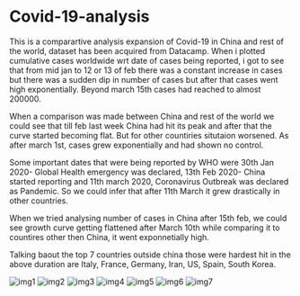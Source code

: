



# Covid-19-analysis
This is a comparartive analysis expansion of Covid-19 in China and rest of the world, dataset has been acquired from Datacamp.
When i plotted cumulative cases worldwide wrt date of cases being reported, i got to see that from mid jan to 12 or 13 of feb there was a constant increase in cases but there was a sudden dip in number of cases but after that cases went high exponentially. Beyond march 15th cases had reached to almost 200000.

When a comparison was made between China and rest of the world we could see that till feb last week China had hit its peak and after that the curve started becoming flat. But for other countiries situtaion worsened. As after march 1st, cases grew exponentially and had shown no control.

Some important dates that were being reported by WHO were 30th Jan 2020- Global Health emergency was declared, 13th Feb 2020- China started reporting and 11th march 2020, Coronavirus Outbreak was declared as Pandemic. So we could infer that after 11th March it grew drastically in other countries.

When we tried analysing number of cases in China after 15th feb, we could see growth curve getting flattened after March 10th while comparing it to countires other then China, it went exponnetially high.

Talking baout the top 7 countries outside china those were hardest hit in the above duration are Italy, France, Germany, Iran, US, Spain, South Korea.

![img1](https://user-images.githubusercontent.com/60546284/92948352-20eaab80-f451-11ea-98ae-bc69e9f52559.png)
![img2](https://user-images.githubusercontent.com/60546284/92948367-2811b980-f451-11ea-8ecf-831d5cae20a3.png)
![img3](https://user-images.githubusercontent.com/60546284/92948374-2cd66d80-f451-11ea-8a6a-dd435d4871ab.png)
![img4](https://user-images.githubusercontent.com/60546284/92948383-3069f480-f451-11ea-9ddf-e8370ffad51a.png)
![img5](https://user-images.githubusercontent.com/60546284/92948403-395ac600-f451-11ea-9c87-cdca3dfab540.png)
![img6](https://user-images.githubusercontent.com/60546284/92948412-3cee4d00-f451-11ea-9ca0-0ee2a7013373.png)
![img7](https://user-images.githubusercontent.com/60546284/92948419-3f50a700-f451-11ea-9c80-744121ebc475.png)


